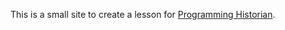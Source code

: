This is a small site to create a lesson for [Programming Historian](http://programminghistorian.org/). 

